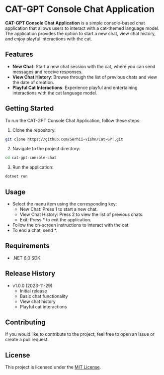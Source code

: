 # CAT-GPT Console Chat Application

**CAT-GPT Console Chat Application** is a simple console-based chat application that allows users to interact with a cat-themed language model. The application provides the option to start a new chat, view chat history, and enjoy playful interactions with the cat.

## Features

- **New Chat**: Start a new chat session with the cat, where you can send messages and receive responses.
- **View Chat History**: Browse through the list of previous chats and view the date of creation.
- **Playful Cat Interactions**: Experience playful and entertaining interactions with the cat language model.

## Getting Started

To run the CAT-GPT Console Chat Application, follow these steps:

1. Clone the repository:

  ```bash
  git clone https://github.com/Serhii-vishn/Cat-GPT.git
  ```
   
2. Navigate to the project directory:

  ```bash
  cd cat-gpt-console-chat
  ```

3. Run the application:

  ```bash
  dotnet run
  ```

## Usage
  
  - Select the menu item using the corresponding key:
    - New Chat: Press 1 to start a new chat.
    - View Chat History: Press 2 to view the list of previous chats.
    - Exit: Press * to exit the application.
  - Follow the on-screen instructions to interact with the cat.  
  - To end a chat, send *.

## Requirements
 
  - .NET 6.0 SDK

## Release History

- v1.0.0 (2023-11-29)
  - Initial release
  - Basic chat functionality
  - View chat history
  - Playful cat interactions

## Contributing

If you would like to contribute to the project, feel free to open an issue or create a pull request.

## License
This project is licensed under the [MIT License](LICENSE.txt).
